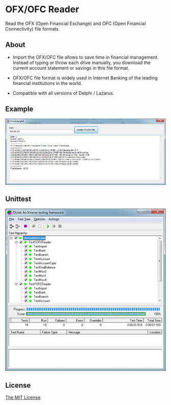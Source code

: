 # OFX/OFC Reader
Read the OFX (Open Financial Exchange) and OFC (Open Financial Connectivity) file formats

About
-------

   * Import the OFX/OFC file allows to save time in financial management. Instead of typing or throw each drive manually, you download the current account statement or savings in this file format.

   * OFX/OFC file format is widely used in Internet Banking of the leading financial institutions in the world.

   * Compatible with all versions of Delphi / Lazarus.
  
Example
-------

![example](examples/output/ofcreader-example.png)


Unittest
-------

![dunit](unittest/output/dunit.png)

License
-------

[The MIT License](LICENSE).
